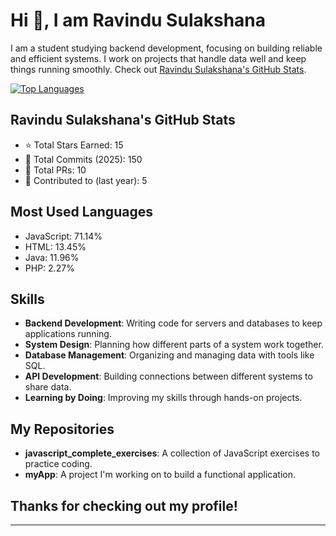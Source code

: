 
# Hi 👋, I am Ravindu Sulakshana

I am a student studying backend development, focusing on building reliable and efficient systems. I work on projects that handle data well and keep things running smoothly. Check out [Ravindu Sulakshana's GitHub Stats](#).  

[![Top Languages](https://github-readme-stats.vercel.app/api/top-langs/?username=RavinduSulakshana&theme=dark&layout=compact)](https://github.com/RavinduSulakshana)  

## Ravindu Sulakshana's GitHub Stats

- ⭐ Total Stars Earned: 15
- 💾 Total Commits (2025): 150
- 🔧 Total PRs: 10
- 🤝 Contributed to (last year): 5

## Most Used Languages

- JavaScript: 71.14%
- HTML: 13.45%
- Java: 11.96%
- PHP: 2.27%

## Skills

- **Backend Development**: Writing code for servers and databases to keep applications running.
- **System Design**: Planning how different parts of a system work together.
- **Database Management**: Organizing and managing data with tools like SQL.
- **API Development**: Building connections between different systems to share data.
- **Learning by Doing**: Improving my skills through hands-on projects.

## My Repositories

- **javascript_complete_exercises**: A collection of JavaScript exercises to practice coding.
- **myApp**: A project I'm working on to build a functional application.

## Thanks for checking out my profile!

---

